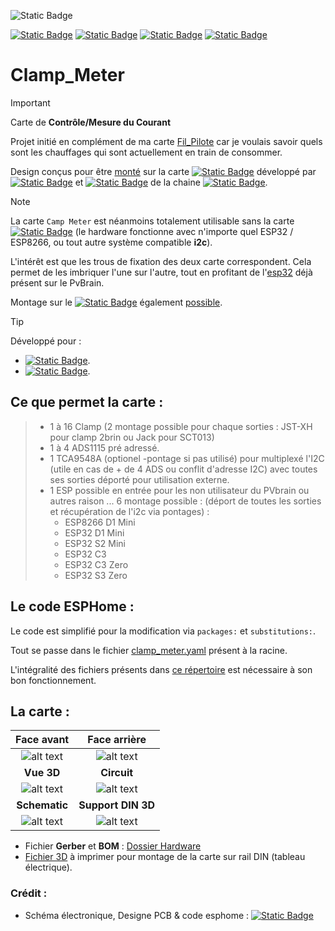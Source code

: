 ![Static Badge](https://img.shields.io/badge/Work_In_Progress-Projet_en_cours_de_r%C3%A9alisation-red?logo=adblock&logoColor=red&style=plastic)

[![Static Badge](https://img.shields.io/badge/Realease-Beta-blue?style=plastic)](https://github.com/Dackara/Clamp_Meter)
[![Static Badge](https://img.shields.io/badge/License-Beerware-yellow?style=plastic)](https://fr.wikipedia.org/wiki/Beerware)
[![Static Badge](https://img.shields.io/badge/Donate-ko--fi_%E2%99%A5-pink?logo=kofi&style=plastic)](https://ko-fi.com/dackara)
[![Static Badge](https://img.shields.io/badge/Sponsor-On_Github-darkgreen?logo=github&logoColor=lightgrey&style=plastic)](https://github.com/sponsors/Dackara)


# Clamp_Meter
> [!IMPORTANT]
> Carte de **Contrôle/Mesure du Courant** 
> 
> Projet initié en complément de ma carte [Fil_Pilote](https://github.com/Dackara/Fil_Pilote) car je voulais savoir quels sont les chauffages qui sont actuellement en train de consommer.
>
> Design conçus pour être [monté](../main/Image/Exemple/PVBRAIN2_and_Clamp_Meter.png) sur la carte [![Static Badge](https://img.shields.io/badge/PvBrain-v2.0-black?style=social&logo=quasar)](https://github.com/SeByDocKy/pvbrain2) développé par [![Static Badge](https://img.shields.io/badge/Bandit--17-black?logo=git&style=flat)](https://github.com/Bandit-17) et [![Static Badge](https://img.shields.io/badge/SeByDocKy-black?logo=git&style=flat)](https://github.com/SeByDocKy) de la chaine [![Static Badge](https://img.shields.io/badge/Youtube-e--2--nomy-black?style=social&logo=youtube)](https://www.youtube.com/@e2nomy).

> [!NOTE]
> La carte `Camp Meter` est néanmoins totalement utilisable sans la carte [![Static Badge](https://img.shields.io/badge/PvBrain-v2.0-black?style=social&logo=quasar)](https://github.com/SeByDocKy/pvbrain2) (le hardware fonctionne avec n'importe quel ESP32 / ESP8266, ou tout autre système compatible **i2c**).
>
> L'intérêt est que les trous de fixation des deux carte correspondent. Cela permet de les imbriquer l'une sur l'autre, tout en profitant de l'[esp32](https://amzn.to/3RCapBQ) déjà présent sur le PvBrain.
> 
> Montage sur le [![Static Badge](https://img.shields.io/badge/PvBrain-v1.0-black?style=social&logo=quasar)](https://github.com/Bandit-17/PVBRAIN) également [possible](../main/Image/Exemple/PVBRAIN1_and_Clamp_Meter.png).

> [!TIP]
> Développé pour :
> - [![Static Badge](https://img.shields.io/badge/ESPHome-_-black?logo=esphome&style=social)](https://esphome.io).
> - [![Static Badge](https://img.shields.io/badge/Home_Assistant-_-black?logo=homeassistant&style=social)](http://homeassistant.io).

## Ce que permet la carte :
 > - 1 à 16 Clamp (2 montage possible pour chaque sorties : JST-XH pour clamp 2brin ou Jack pour SCT013)
 > - 1 à 4 ADS1115 pré adressé.
 > - 1 TCA9548A (optionel -pontage si pas utilisé) pour multiplexé l'I2C (utile en cas de + de 4 ADS ou conflit d'adresse I2C) avec toutes ses sorties déporté pour utilisation externe.
 > - 1 ESP possible en entrée pour les non utilisateur du PVbrain ou autres raison ... 6 montage possible : (déport de toutes les sorties et récupération de l'i2c via pontages) :
 >   - ESP8266 D1 Mini
 >   - ESP32 D1 Mini
 >   - ESP32 S2 Mini
 >   - ESP32 C3
 >   - ESP32 C3 Zero
 >   - ESP32 S3 Zero

## Le code ESPHome :
Le code est simplifié pour la modification via `packages:` et `substitutions:`. 

Tout se passe dans le fichier [clamp_meter.yaml](../main/Software_esphome/clamp_meter.yaml) présent à la racine.

L'intégralité des fichiers présents dans [ce répertoire](../main/Software_esphome) est nécessaire à son bon fonctionnement.

## La carte :
| Face avant                | Face arrière              |
| :-----------------------: | :-----------------------: |
| ![alt text](../main/Image/TopSide.png) | ![alt text](../main/Image/BottomSide.png) |
| __Vue 3D__                | __Circuit__               |
| ![alt text](../main/Image/3D_View.png) | ![alt text](../main/Image/Circuit.png) |
| __Schematic__             | __Support DIN 3D__         |
| ![alt text](../main/Image/Schematic.png) | ![alt text](../main/Image/3D_DIN_mount.png) |

- Fichier **Gerber** et **BOM** : [Dossier Hardware](../main/Hardware)
- [Fichier 3D](../main/Hardware/3D_Print) à imprimer pour montage de la carte sur rail DIN (tableau électrique).

### Crédit :
- Schéma électronique, Designe PCB & code esphome : [![Static Badge](https://img.shields.io/badge/Dackara-black?logo=git&style=flat)](https://github.com/Dackara)
